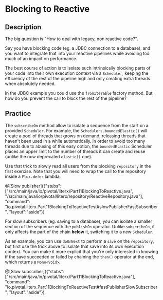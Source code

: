 # Blocking to Reactive

## Description

The big question is "How to deal with legacy, non reactive code?".

Say you have blocking code (eg. a JDBC connection to a database), and you want to integrate
that into your reactive pipelines while avoiding too much of an impact on performance.

The best course of action is to isolate such intrinsically blocking parts of your code into
their own execution context via a `Scheduler`, keeping the efficiency of the rest of the
pipeline high and only creating extra threads when absolutely needed.

In the JDBC example you could use the `fromIterable` factory method. But how do you prevent
the call to block the rest of the pipeline?

## Practice
The `subscribeOn` method allow to isolate a sequence from the start on a provided `Scheduler`.
For example, the `Schedulers.boundedElastic()` will create a pool of threads that grows on demand,
releasing threads that haven't been used in a while automatically. In order to avoid too many
threads due to abusing of this easy option, the `boundedElastic` Scheduler places an upper limit
to the number of threads it can create and reuse (unlike the now deprecated `elastic()` one).

Use that trick to slowly read all users from the blocking `repository` in the first exercise.
Note that you will need to wrap the call to the repository inside a `Flux.defer` lambda.

@[Slow publisher]({"stubs": ["/src/main/java/io/pivotal/literx/Part11BlockingToReactive.java", "/src/main/java/io/pivotal/literx/repository/ReactiveRepository.java"], "command": "io.pivotal.literx.Part11BlockingToReactiveTest#slowPublisherFastSubscriber", "layout":"aside"})

For slow subscribers (eg. saving to a database), you can isolate a smaller section of the
sequence with the `publishOn` operator. Unlike `subscribeOn`, it only affects the part of
the chain **below** it, switching it to a new `Scheduler`.

As an example, you can use `doOnNext` to perform a `save` on the `repository`, but first
use the trick above to isolate that save into its own execution context. You can make it
more explicit that you're only interested in knowing if the save succeeded or failed by
chaining the `then()` operator at the end, which returns a `Mono<Void>`.

@[Slow subscriber]({"stubs": ["/src/main/java/io/pivotal/literx/Part11BlockingToReactive.java"], "command": "io.pivotal.literx.Part11BlockingToReactiveTest#fastPublisherSlowSubscriber", "layout":"aside"})

